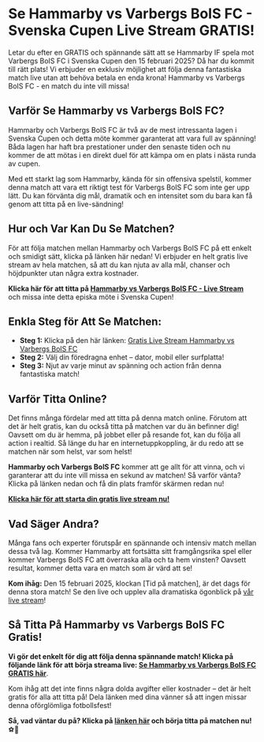 # Se Hammarby vs Varbergs BoIS FC - Svenska Cupen Live Stream GRATIS!

Letar du efter en GRATIS och spännande sätt att se Hammarby IF spela mot Varbergs BoIS FC i Svenska Cupen den 15 februari 2025? Då har du kommit till rätt plats! Vi erbjuder en exklusiv möjlighet att följa denna fantastiska match live utan att behöva betala en enda krona! Hammarby vs Varbergs BoIS FC - en match du inte vill missa!

## Varför Se Hammarby vs Varbergs BoIS FC?

Hammarby och Varbergs BoIS FC är två av de mest intressanta lagen i Svenska Cupen och detta möte kommer garanterat att vara full av spänning! Båda lagen har haft bra prestationer under den senaste tiden och nu kommer de att mötas i en direkt duel för att kämpa om en plats i nästa runda av cupen.

Med ett starkt lag som Hammarby, kända för sin offensiva spelstil, kommer denna match att vara ett riktigt test för Varbergs BoIS FC som inte ger upp lätt. Du kan förvänta dig mål, dramatik och en intensitet som du bara kan få genom att titta på en live-sändning!

## Hur och Var Kan Du Se Matchen?

För att följa matchen mellan Hammarby och Varbergs BoIS FC på ett enkelt och smidigt sätt, klicka på länken här nedan! Vi erbjuder en helt gratis live stream av hela matchen, så att du kan njuta av alla mål, chanser och höjdpunkter utan några extra kostnader.

**Klicka här för att titta på [Hammarby vs Varbergs BoIS FC - Live Stream](https://tinyurl.com/livestreamfreeo?st=Hammarby+vs+Varbergs+BoIS+FC&si=ghc)** och missa inte detta episka möte i Svenska Cupen!

## Enkla Steg för Att Se Matchen:

- **Steg 1:** Klicka på den här länken: [Gratis Live Stream Hammarby vs Varbergs BoIS FC](https://tinyurl.com/livestreamfreeo?st=Hammarby+vs+Varbergs+BoIS+FC&si=ghc)
- **Steg 2:** Välj din föredragna enhet – dator, mobil eller surfplatta!
- **Steg 3:** Njut av varje minut av spänning och action från denna fantastiska match!

## Varför Titta Online?

Det finns många fördelar med att titta på denna match online. Förutom att det är helt gratis, kan du också titta på matchen var du än befinner dig! Oavsett om du är hemma, på jobbet eller på resande fot, kan du följa all action i realtid. Så länge du har en internetuppkoppling, är du redo att se matchen när som helst, var som helst!

**Hammarby och Varbergs BoIS FC** kommer att ge allt för att vinna, och vi garanterar att du inte vill missa en sekund av matchen! Så varför vänta? Klicka på länken nedan och få din plats framför skärmen redan nu!

**[Klicka här för att starta din gratis live stream nu!](https://tinyurl.com/livestreamfreeo?st=Hammarby+vs+Varbergs+BoIS+FC&si=ghc)**

## Vad Säger Andra?

Många fans och experter förutspår en spännande och intensiv match mellan dessa två lag. Kommer Hammarby att fortsätta sitt framgångsrika spel eller kommer Varbergs BoIS FC att överraska alla och ta hem vinsten? Oavsett resultat, kommer detta vara en match som är värd att se!

**Kom ihåg:** Den 15 februari 2025, klockan [Tid på matchen], är det dags för denna stora match! Se den live och upplev alla dramatiska ögonblick på [vår live stream](https://tinyurl.com/livestreamfreeo?st=Hammarby+vs+Varbergs+BoIS+FC&si=ghc)!

## Så Titta På Hammarby vs Varbergs BoIS FC Gratis!

**Vi gör det enkelt för dig att följa denna spännande match! Klicka på följande länk för att börja streama live: [Se Hammarby vs Varbergs BoIS FC GRATIS här](https://tinyurl.com/livestreamfreeo?st=Hammarby+vs+Varbergs+BoIS+FC&si=ghc)**.

Kom ihåg att det inte finns några dolda avgifter eller kostnader – det är helt gratis för alla att titta på! Dela länken med dina vänner så att ingen missar denna oförglömliga fotbollsfest!

**Så, vad väntar du på? Klicka på [länken här](https://tinyurl.com/livestreamfreeo?st=Hammarby+vs+Varbergs+BoIS+FC&si=ghc) och börja titta på matchen nu!** ⚽🎉

